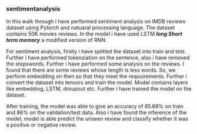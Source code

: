 ### sentimentanalysis
In this walk through i have performed sentiment analysis on IMDB reviews dataset using Pytorch and natuaral processing language. The dataset contains 50K movies reviews.
In the model i have used LSTM ***long Short term memory*** a modified version of RNN.

For sentiment analysis, firstly i have splitted the dataset into train and test. Further i have performed  tokenziation on the sentence, also i have removed the stopswords. Further i have
performed some analysis on the reviews. I found that there are some reviews whose length is less words. So, we perform embedding on then so that they meet the requuirements. Further i convert the dataset into tensors and train the model. Model contains layers like embedding, LSTM, droupout etc. Further i have trained the model on the dataset.

After training, the model was able to give an accuracy of 85.68% on train and 86% on the validation/test data. Also i have found the inference of the model,  model is able  predict the unseen review and classify whether it was a positive or negative review.
